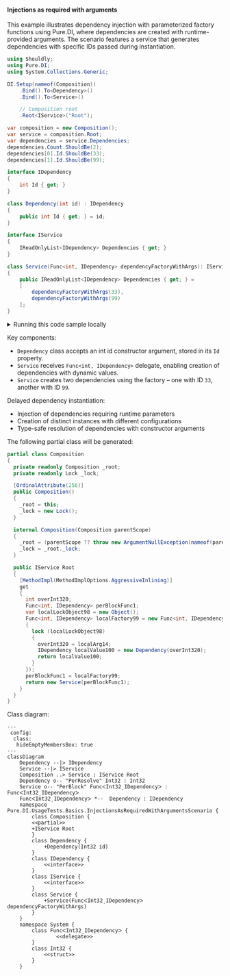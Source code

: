 #### Injections as required with arguments

This example illustrates dependency injection with parameterized factory functions using Pure.DI, where dependencies are created with runtime-provided arguments. The scenario features a service that generates dependencies with specific IDs passed during instantiation.


```c#
using Shouldly;
using Pure.DI;
using System.Collections.Generic;

DI.Setup(nameof(Composition))
    .Bind().To<Dependency>()
    .Bind().To<Service>()

    // Composition root
    .Root<IService>("Root");

var composition = new Composition();
var service = composition.Root;
var dependencies = service.Dependencies;
dependencies.Count.ShouldBe(2);
dependencies[0].Id.ShouldBe(33);
dependencies[1].Id.ShouldBe(99);

interface IDependency
{
    int Id { get; }
}

class Dependency(int id) : IDependency
{
    public int Id { get; } = id;
}

interface IService
{
    IReadOnlyList<IDependency> Dependencies { get; }
}

class Service(Func<int, IDependency> dependencyFactoryWithArgs): IService
{
    public IReadOnlyList<IDependency> Dependencies { get; } =
    [
        dependencyFactoryWithArgs(33),
        dependencyFactoryWithArgs(99)
    ];
}
```

<details>
<summary>Running this code sample locally</summary>

- Make sure you have the [.NET SDK 9.0](https://dotnet.microsoft.com/en-us/download/dotnet/9.0) or later is installed
```bash
dotnet --list-sdk
```
- Create a net9.0 (or later) console application
```bash
dotnet new console -n Sample
```
- Add references to NuGet packages
  - [Pure.DI](https://www.nuget.org/packages/Pure.DI)
  - [Shouldly](https://www.nuget.org/packages/Shouldly)
```bash
dotnet add package Pure.DI
dotnet add package Shouldly
```
- Copy the example code into the _Program.cs_ file

You are ready to run the example 🚀
```bash
dotnet run
```

</details>

Key components:
- `Dependency` class accepts an int id constructor argument, stored in its `Id` property.
- `Service` receives `Func<int, IDependency>` delegate, enabling creation of dependencies with dynamic values.
- `Service` creates two dependencies using the factory – one with ID `33`, another with ID `99`.

Delayed dependency instantiation:
- Injection of dependencies requiring runtime parameters
- Creation of distinct instances with different configurations
- Type-safe resolution of dependencies with constructor arguments

The following partial class will be generated:

```c#
partial class Composition
{
  private readonly Composition _root;
  private readonly Lock _lock;

  [OrdinalAttribute(256)]
  public Composition()
  {
    _root = this;
    _lock = new Lock();
  }

  internal Composition(Composition parentScope)
  {
    _root = (parentScope ?? throw new ArgumentNullException(nameof(parentScope)))._root;
    _lock = _root._lock;
  }

  public IService Root
  {
    [MethodImpl(MethodImplOptions.AggressiveInlining)]
    get
    {
      int overInt320;
      Func<int, IDependency> perBlockFunc1;
      var localLockObject98 = new Object();
      Func<int, IDependency> localFactory99 = new Func<int, IDependency>((int localArg14) =>
      {
        lock (localLockObject98)
        {
          overInt320 = localArg14;
          IDependency localValue100 = new Dependency(overInt320);
          return localValue100;
        }
      });
      perBlockFunc1 = localFactory99;
      return new Service(perBlockFunc1);
    }
  }
}
```

Class diagram:

```mermaid
---
 config:
  class:
   hideEmptyMembersBox: true
---
classDiagram
	Dependency --|> IDependency
	Service --|> IService
	Composition ..> Service : IService Root
	Dependency o-- "PerResolve" Int32 : Int32
	Service o-- "PerBlock" FuncᐸInt32ˏIDependencyᐳ : FuncᐸInt32ˏIDependencyᐳ
	FuncᐸInt32ˏIDependencyᐳ *--  Dependency : IDependency
	namespace Pure.DI.UsageTests.Basics.InjectionsAsRequiredWithArgumentsScenario {
		class Composition {
		<<partial>>
		+IService Root
		}
		class Dependency {
			+Dependency(Int32 id)
		}
		class IDependency {
			<<interface>>
		}
		class IService {
			<<interface>>
		}
		class Service {
			+Service(FuncᐸInt32ˏIDependencyᐳ dependencyFactoryWithArgs)
		}
	}
	namespace System {
		class FuncᐸInt32ˏIDependencyᐳ {
				<<delegate>>
		}
		class Int32 {
			<<struct>>
		}
	}
```

